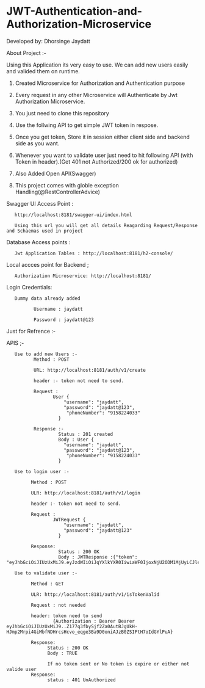 # JWT-Authentication-and-Authorization-Microservice

Developed by: Dhorsinge Jaydatt

About Project :-

Using this Application its very easy to use. We can add new users easily and valided them on runtime.

1) Created Microservice for Authorization and Authentication purpose

2) Every request in any other Microservice will Authenticate by Jwt Authorization Microservice.

3) You just need to clone this repository

4) Use the follwing API to get simple JWT token in respose.

5) Once you get token, Store it in session either client side and backend side as you want.

6) Whenever you want to validate user just need to hit following API (with Token in header).(Get 401 not Authorized/200 ok for authorized)

7) Also Added Open API(Swagger)

8) This project comes with globle exception Handling(@RestControllerAdvice)

Swagger UI Access Point :

       http://localhost:8181/swagger-ui/index.html
       
       Using this url you will get all details Reagarding Request/Response and Schaemas used in project 

Database Access points :

       Jwt Application Tables : http://localhost:8181/h2-console/

Local accces point for Backend ;

       Authorization Microservice: http://localhost:8181/

Login Credentials:

       Dummy data already added

              Username : jaydatt 

              Password : jaydatt@123


Just for Refrence :-

APIS ;-

       Use to add new Users :-
              Method : POST

              URL: http://localhost:8181/auth/v1/create

              header :- token not need to send.

              Request : 
                     User {
                         "username": "jaydatt",
                         "password": "jaydatt@123",
                          "phoneNumber": "9158224033"
                       }

              Response :-
                       Status : 201 created
                       Body : User {
                         "username": "jaydatt",
                         "password": "jaydatt@123",
                          "phoneNumber": "9158224033"
                       }

       Use to login user :- 

             Method : POST

             ULR: http://localhost:8181/auth/v1/login

             header :- token not need to send.

             Request : 
                     JWTRequest {
                         "username": "jaydatt",
                         "password": "jaydatt@123"
                       }

             Response: 
                       Status : 200 OK
                       Body : JWTResponse :{"token":       "eyJhbGciOiJIUzUxMiJ9.eyJzdWIiOiJqYXlkYXR0IiwiaWF0IjoxNjU2ODM1MjUyLCJleHAiOjE2NTY4MzcwNTJ9.uwHasXhQhfzSnQtd6ZlCS2Lx0PXteKS8q3z_AcIWIdgdUhp0j0pS29a1RuzloLcfnELMmmOk5Gyw1f5uEY0GlA"}

       Use to validate user :-

             Method : GET

             ULR: http://localhost:8181/auth/v1/isTokenValid

             Request : not needed

             header: token need to send 
                     {Authorization : Bearer Bearer eyJhbGciOiJIUzUxMiJ9..Z177q3fbySjf2Za0AutBJgUkH-HJmp2Mrpi4GiMbfNDHrcsHcvo_eqge3Ba9D0oniAJzB0ZSIPtH7oIdGYlPuA}

             Response: 
                   Status : 200 OK
                   Body : TRUE

                   If no token sent or No token is expire or either not valide user
             Response:
                   status : 401 UnAuthorized
        
                

